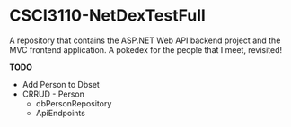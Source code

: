 # CSCI3110-NetDexTestFull
 A repository that contains the  ASP.NET Web API backend project and the MVC frontend application. A pokedex for the people that I meet, revisited!


**TODO**

- Add Person to Dbset
- CRRUD - Person
    - dbPersonRepository
    - ApiEndpoints 